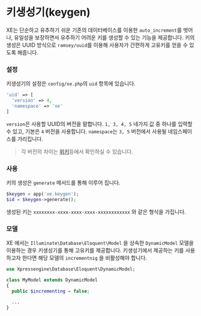 # 키생성기(keygen)

XE는 단순하고 유추하기 쉬운 기존의 데이터베이스를 이용한 `auto_increment`를 벗어나, 유일성을 보장하면서 유추하기 어려운 키를 생성할 수 있는 기능을 제공합니다. 키의 생성은 UUID 방식으로 `ramsey/uuid`를 이용해 사용자가 간편하게 고유키를 얻을 수 있도록 해줍니다.

### 설정

키생성기의 설정은 `config/xe.php`의 `uid` 항목에 있습니다. 
```php
'uid' => [
  'version' => 4,
  'namespace' => 'xe'
]
```

`version`은 사용할 UUID의 버전을 말합니다. `1, 3, 4, 5` 네가지 값 중 하나를 입력할 수 있고, 기본은 `4` 버전을 사용합니다. `namespace`는 `3, 5` 버전에서 사용될 네임스페이스를 가리킵니다.

> 각 버전의 차이는 [위키](https://en.wikipedia.org/wiki/Universally_unique_identifier)등에서 확인하실 수 있습니다.

### 사용
키의 생성은 `generate` 메서드를 통해 이루어 집니다.
```php
$keygen = app('xe.keygen');
$id = $keygen->generate();
```
생성된 키는 `xxxxxxxx-xxxx-xxxx-xxxx-xxxxxxxxxxxx` 와 같은 형식을 가집니다.

### 모델
XE 에서는 `Illuminate\Database\Eloquent\Model` 을 상속한 `DynamicModel` 모델을 이용하는 경우 키생성기를 통해 고유키를 제공합니다. 키생성기에서 제공하는 키를 사용하고자 한다면 해당 모델의 `incrementnig` 을 비활성해야 합니다.
```php
use Xpressengine\Database\Eloquent\DynamicModel;

class MyModel extends DynamicModel
{
  public $incrementing = false;
  
  ...
}
```